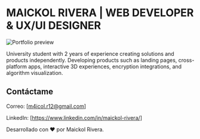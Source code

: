 # MAICKOL RIVERA | WEB DEVELOPER & UX/UI DESIGNER

![Portfolio preview](https://maickolrivera.vercel.app/portfolio.webp)

University student with 2 years of experience creating solutions and products independently.
Developing products such as landing pages, cross-platform apps, interactive 3D experiences, encryption integrations, and algorithm visualization.

## Contáctame
Correo: [m4icol.r12@gmail.com]

LinkedIn: [https://www.linkedin.com/in/maickol-rivera/]

Desarrollado con ❤️ por Maickol Rivera.